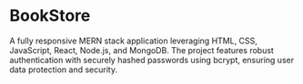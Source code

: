 # BookStore
A fully responsive MERN stack application leveraging HTML, CSS, JavaScript, React, Node.js, and MongoDB. The project features robust authentication with securely hashed passwords using bcrypt, ensuring user data protection and security.
